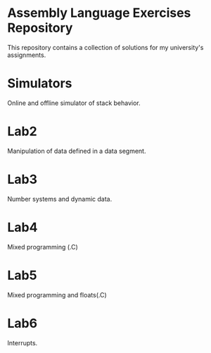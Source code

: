 # Assembly Language Exercises Repository

This repository contains a collection of solutions for my university's assignments.

# Simulators
Online and offline simulator of stack behavior.

# Lab2
Manipulation of data defined in a data segment.

# Lab3
Number systems and dynamic data.

# Lab4
Mixed programming (.C)

# Lab5
Mixed programming and floats(.C)

# Lab6
Interrupts.

